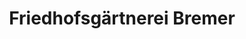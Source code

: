 ---
title: "Friedhofsgärtnerei Bremer"
url: /stolberg-rhld/friedhofsgaertnerei-bremer/
shop: Blumen
---